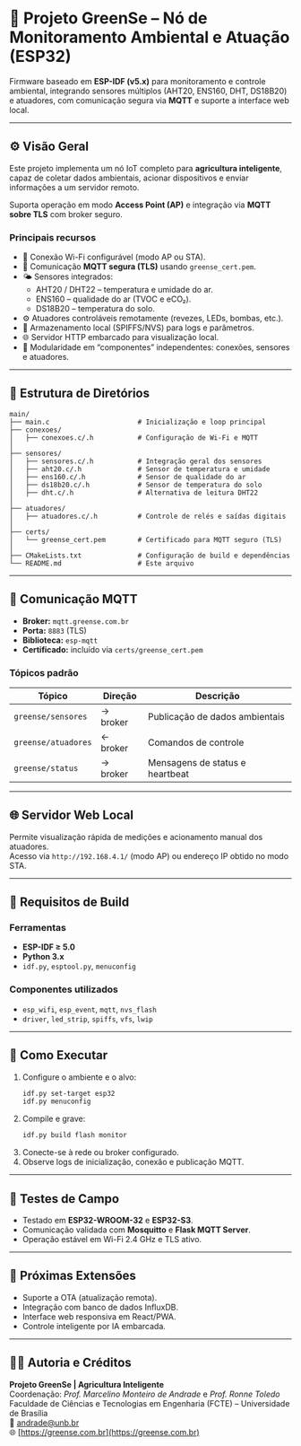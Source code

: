 # 🌿 Projeto GreenSe – Nó de Monitoramento Ambiental e Atuação (ESP32)

Firmware baseado em **ESP-IDF (v5.x)** para monitoramento e controle ambiental, integrando sensores múltiplos (AHT20, ENS160, DHT, DS18B20) e atuadores, com comunicação segura via **MQTT** e suporte a interface web local.

---

## ⚙️ Visão Geral

Este projeto implementa um nó IoT completo para **agricultura inteligente**, capaz de coletar dados ambientais, acionar dispositivos e enviar informações a um servidor remoto.

Suporta operação em modo **Access Point (AP)** e integração via **MQTT sobre TLS** com broker seguro.

### Principais recursos

- 📡 Conexão Wi-Fi configurável (modo AP ou STA).
- 🔐 Comunicação **MQTT segura (TLS)** usando `greense_cert.pem`.
- 🌤️ Sensores integrados:
  - AHT20 / DHT22 – temperatura e umidade do ar.
  - ENS160 – qualidade do ar (TVOC e eCO₂).
  - DS18B20 – temperatura do solo.
- ⚙️ Atuadores controláveis remotamente (revezes, LEDs, bombas, etc.).
- 💾 Armazenamento local (SPIFFS/NVS) para logs e parâmetros.
- 🌐 Servidor HTTP embarcado para visualização local.
- 🧠 Modularidade em “componentes” independentes: conexões, sensores e atuadores.

---

## 🧩 Estrutura de Diretórios

```
main/
├── main.c                      # Inicialização e loop principal
├── conexoes/
│   ├── conexoes.c/.h           # Configuração de Wi-Fi e MQTT
│
├── sensores/
│   ├── sensores.c/.h           # Integração geral dos sensores
│   ├── aht20.c/.h              # Sensor de temperatura e umidade
│   ├── ens160.c/.h             # Sensor de qualidade do ar
│   ├── ds18b20.c/.h            # Sensor de temperatura do solo
│   ├── dht.c/.h                # Alternativa de leitura DHT22
│
├── atuadores/
│   ├── atuadores.c/.h          # Controle de relés e saídas digitais
│
├── certs/
│   └── greense_cert.pem        # Certificado para MQTT seguro (TLS)
│
├── CMakeLists.txt              # Configuração de build e dependências
└── README.md                   # Este arquivo
```

---

## 📡 Comunicação MQTT

- **Broker:** `mqtt.greense.com.br`
- **Porta:** `8883` (TLS)
- **Biblioteca:** `esp-mqtt`
- **Certificado:** incluído via `certs/greense_cert.pem`

### Tópicos padrão

| Tópico | Direção | Descrição |
|--------|----------|-----------|
| `greense/sensores` | → broker | Publicação de dados ambientais |
| `greense/atuadores` | ← broker | Comandos de controle |
| `greense/status` | → broker | Mensagens de status e heartbeat |

---

## 🌐 Servidor Web Local

Permite visualização rápida de medições e acionamento manual dos atuadores.  
Acesso via `http://192.168.4.1/` (modo AP) ou endereço IP obtido no modo STA.

---

## 💾 Requisitos de Build

### Ferramentas

- **ESP-IDF ≥ 5.0**
- **Python 3.x**
- `idf.py`, `esptool.py`, `menuconfig`

### Componentes utilizados

- `esp_wifi`, `esp_event`, `mqtt`, `nvs_flash`
- `driver`, `led_strip`, `spiffs`, `vfs`, `lwip`

---

## 🚀 Como Executar

1. Configure o ambiente e o alvo:
   ```bash
   idf.py set-target esp32
   idf.py menuconfig
   ```
2. Compile e grave:
   ```bash
   idf.py build flash monitor
   ```
3. Conecte-se à rede ou broker configurado.
4. Observe logs de inicialização, conexão e publicação MQTT.

---

## 🧪 Testes de Campo

- Testado em **ESP32-WROOM-32** e **ESP32-S3**.
- Comunicação validada com **Mosquitto** e **Flask MQTT Server**.
- Operação estável em Wi-Fi 2.4 GHz e TLS ativo.

---

## 🧰 Próximas Extensões

- Suporte a OTA (atualização remota).
- Integração com banco de dados InfluxDB.
- Interface web responsiva em React/PWA.
- Controle inteligente por IA embarcada.

---

## 🧑‍🔬 Autoria e Créditos

**Projeto GreenSe | Agricultura Inteligente**  
Coordenação: *Prof. Marcelino Monteiro de Andrade* e *Prof. Ronne Toledo*  
Faculdade de Ciências e Tecnologias em Engenharia (FCTE) – Universidade de Brasília  
📧 [andrade@unb.br](mailto:andrade@unb.br)  
🌐 [https://greense.com.br](https://greense.com.br)
